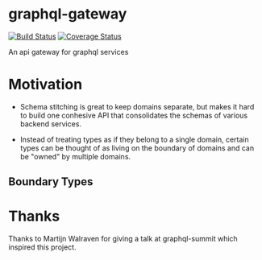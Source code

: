 # graphql-gateway
[![Build Status](https://travis-ci.com/AlecAivazis/graphql-gateway.svg?branch=master)](https://travis-ci.com/AlecAivazis/graphql-gateway) [![Coverage Status](https://coveralls.io/repos/github/AlecAivazis/graphql-gateway/badge.svg?branch=feat%2Fcoverage)](https://coveralls.io/github/AlecAivazis/graphql-gateway?branch=feat%2Fcoverage)

An api gateway for graphql services

# Motivation

* Schema stitching is great to keep domains separate, but makes it hard to build one conhesive API that consolidates
the schemas of various backend services. 

* Instead of treating types as if they belong to a single domain, certain 
types can be thought of as living on the boundary of domains and can be "owned" by multiple domains.

## Boundary Types

# Thanks

Thanks to Martijn Walraven for giving a talk at graphql-summit which inspired this project.
